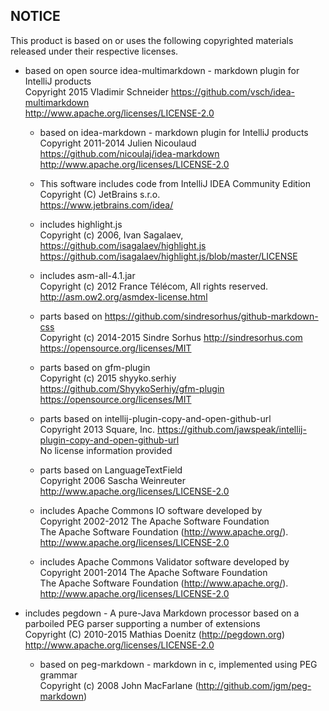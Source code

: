 NOTICE   
------

This product is based on or uses the following copyrighted materials released under their respective licenses. 

*   based on open source idea-multimarkdown - markdown plugin for IntelliJ products  
    Copyright 2015 Vladimir Schneider <https://github.com/vsch/idea-multimarkdown>  
    <http://www.apache.org/licenses/LICENSE-2.0>  
      
    *   based on idea-markdown - markdown plugin for IntelliJ products  
        Copyright 2011-2014 Julien Nicoulaud <https://github.com/nicoulaj/idea-markdown>  
        <http://www.apache.org/licenses/LICENSE-2.0>  
  
    *   This software includes code from IntelliJ IDEA Community Edition  
        Copyright (C) JetBrains s.r.o.  
        https://www.jetbrains.com/idea/  
          
    *   includes highlight.js   
        Copyright (c) 2006, Ivan Sagalaev, <https://github.com/isagalaev/highlight.js>  
        <https://github.com/isagalaev/highlight.js/blob/master/LICENSE>                 
          
    *   includes asm-all-4.1.jar  
        Copyright (c) 2012 France Télécom, All rights reserved.  
        <http://asm.ow2.org/asmdex-license.html>    
        
    *   parts based on https://github.com/sindresorhus/github-markdown-css  
        Copyright (c) 2014-2015 Sindre Sorhus <http://sindresorhus.com>  
        <https://opensource.org/licenses/MIT>                 
  
    *   parts based on gfm-plugin  
        Copyright (c) 2015 shyyko.serhiy <https://github.com/ShyykoSerhiy/gfm-plugin>  
        <https://opensource.org/licenses/MIT>                 
  
    *   parts based on intellij-plugin-copy-and-open-github-url  
        Copyright 2013 Square, Inc. <https://github.com/jawspeak/intellij-plugin-copy-and-open-github-url>  
        No license information provided                 
  
    *   parts based on LanguageTextField  
        Copyright 2006 Sascha Weinreuter  
        <http://www.apache.org/licenses/LICENSE-2.0>  
  
    *   includes Apache Commons IO software developed by  
        Copyright 2002-2012 The Apache Software Foundation  
        The Apache Software Foundation (http://www.apache.org/).  
        <http://www.apache.org/licenses/LICENSE-2.0>  
      
    *   includes Apache Commons Validator software developed by  
        Copyright 2001-2014 The Apache Software Foundation  
        The Apache Software Foundation (http://www.apache.org/).  
        <http://www.apache.org/licenses/LICENSE-2.0>  
      
*   includes pegdown - A pure-Java Markdown processor based on a parboiled PEG parser supporting a number of extensions  
    Copyright (C) 2010-2015 Mathias Doenitz (http://pegdown.org)  
    <http://www.apache.org/licenses/LICENSE-2.0>  
      
    *   based on peg-markdown - markdown in c, implemented using PEG grammar  
        Copyright (c) 2008 John MacFarlane (http://github.com/jgm/peg-markdown)  
